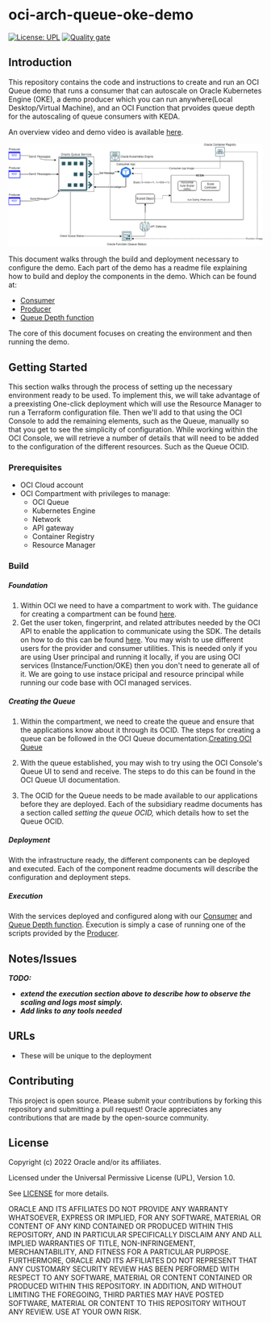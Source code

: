 # oci-arch-queue-oke-demo

[![License: UPL](https://img.shields.io/badge/license-UPL-green)](https://img.shields.io/badge/license-UPL-green) [![Quality gate](https://sonarcloud.io/api/project_badges/quality_gate?project=oracle-devrel_oci-arch-queue-oke-demo)](https://sonarcloud.io/dashboard?id=oracle-devrel_oci-arch-queue-oke-demo)

## Introduction
This repository contains the code and instructions to create and run an OCI Queue demo that runs a consumer that can autoscale on Oracle Kubernetes Engine (OKE), a demo producer which you can run anywhere(Local Desktop/Virtual Machine), and an OCI Function that prvoides queue depth for  the autoscaling of queue consumers with KEDA.

An overview video and demo video is available [here](https://youtu.be/4RMA_EMjyfo).

![](images/demo-architecture.png)

This document walks through the build and deployment necessary to configure the demo. Each part of the demo has a readme file explaining how to build and deploy the components in the demo. Which can be found at:

- [Consumer](./oke-consumer/readme.md)
- [Producer](./local-producer/readme.md)
- [Queue Depth function](./queue-length-function/readme.md)

The core of this document focuses on creating the environment and then running the demo.

## Getting Started

This section walks through the process of setting up the necessary environment ready to be used.  To implement this, we will take advantage of a preexisting One-click deployment which will use the Resource Manager to run a Terraform configuration file. Then we'll add to that using the OCI Console to add the remaining elements, such as the Queue, manually so that you get to see the simplicity of configuration.  While working within the OCI Console, we will retrieve a number of details that will need to be added to the configuration of the different resources.  Such as the Queue OCID.

### Prerequisites

- OCI Cloud account
- OCI Compartment with privileges to manage:
  - OCI Queue
  - Kubernetes Engine
  - Network
  - API gateway
  - Container Registry
  - Resource Manager  

### Build

##### Foundation

1. Within OCI we need to have a compartment to work with. The guidance for creating a compartment can be found [here](https://docs.oracle.com/en/cloud/paas/integration-cloud/oracle-integration-oci/creating-oci-compartment.html).
2. Get the user token, fingerprint, and related attributes needed by the OCI API to enable the application to communicate using the SDK. The details on how to do this can be found [here](https://docs.oracle.com/en-us/iaas/Content/API/Concepts/apisigningkey.htm). You may wish to use different users for the provider and consumer utilities. This is needed only if you are using User principal and running it locally, if you are using OCI services (Instance/Function/OKE) then you don't need to generate all of it. We are going to use instace pricipal and resource principal while running our code base with OCI managed services.


##### Creating the Queue

1. Within the compartment, we need to create the queue and ensure that the applications know about it through its OCID. The steps for creating a queue can be followed in the OCI Queue documentation.<a href="https://docs.oracle.com/en-us/iaas/Content/queue/queue-create.htm" target="_blank">Creating OCI Queue</a>

2. With the queue established, you may wish to try using the OCI Console's Queue UI to send and receive. The steps to do this can be found in the OCI Queue UI documentation.
3. The OCID for the Queue needs to be made available to our applications before they are deployed. Each of the subsidiary readme documents has a section called *setting the queue OCID,* which details how to set the Queue OCID.





##### Deployment

With the infrastructure ready, the different components can be deployed and executed. Each of the component readme documents will describe the configuration and deployment steps.

##### Execution

With the services deployed and configured along with our [Consumer](./oke-consumer/readme.md) and [Queue Depth function](./queue-length-function/readme.md). Execution is simply a case of running one of the scripts provided by the [Producer](./local-producer/readme.md).

## Notes/Issues

***TODO:***

* ***extend the execution section above to describe how to observe the scaling and logs most simply.***
* ***Add links to any tools needed***

## URLs
* These will be unique to the deployment

## Contributing
This project is open source.  Please submit your contributions by forking this repository and submitting a pull request!  Oracle appreciates any contributions that are made by the open-source community.

## License
Copyright (c) 2022 Oracle and/or its affiliates.

Licensed under the Universal Permissive License (UPL), Version 1.0.

See [LICENSE](LICENSE) for more details.

ORACLE AND ITS AFFILIATES DO NOT PROVIDE ANY WARRANTY WHATSOEVER, EXPRESS OR IMPLIED, FOR ANY SOFTWARE, MATERIAL OR CONTENT OF ANY KIND CONTAINED OR PRODUCED WITHIN THIS REPOSITORY, AND IN PARTICULAR SPECIFICALLY DISCLAIM ANY AND ALL IMPLIED WARRANTIES OF TITLE, NON-INFRINGEMENT, MERCHANTABILITY, AND FITNESS FOR A PARTICULAR PURPOSE.  FURTHERMORE, ORACLE AND ITS AFFILIATES DO NOT REPRESENT THAT ANY CUSTOMARY SECURITY REVIEW HAS BEEN PERFORMED WITH RESPECT TO ANY SOFTWARE, MATERIAL OR CONTENT CONTAINED OR PRODUCED WITHIN THIS REPOSITORY. IN ADDITION, AND WITHOUT LIMITING THE FOREGOING, THIRD PARTIES MAY HAVE POSTED SOFTWARE, MATERIAL OR CONTENT TO THIS REPOSITORY WITHOUT ANY REVIEW. USE AT YOUR OWN RISK. 
